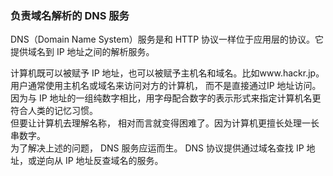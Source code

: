### 负责域名解析的 DNS 服务    
DNS（Domain Name System）服务是和 HTTP 协议一样位于应用层的协议。它提供域名到 IP 地址之间的解析服务。  

计算机既可以被赋予 IP 地址，也可以被赋予主机名和域名。比如www.hackr.jp。  
用户通常使用主机名或域名来访问对方的计算机， 而不是直接通过IP 地址访问。   
因为与 IP 地址的一组纯数字相比，用字母配合数字的表示形式来指定计算机名更符合人类的记忆习惯。  
但要让计算机去理解名称， 相对而言就变得困难了。因为计算机更擅长处理一长串数字。   
为了解决上述的问题， DNS 服务应运而生。 DNS 协议提供通过域名查找 IP 地址，或逆向从 IP 地址反查域名的服务。  

